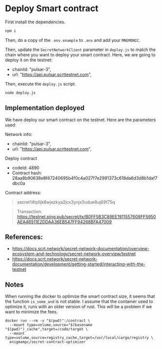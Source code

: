 
# Deploy Smart contract

First install the dependencies.

```bash
npm i
```

Then, do a copy of the `.env.example` to `.env` and add your `MNEMONIC`. 

Then, update the `SecretNetworkClient` parameter in `deploy.js` to match the chain where you want to deploy your smart contract. Here, we are going to deploy it on the testnet:

- chainId: "pulsar-3",
- url: "https://api.pulsar.scrttestnet.com",

Then, execute the `deploy.js` script.

```bash
node deploy.js
```


## Implementation deployed

We have deploy our smart contract on the testnet. Here are the parameters used:

Network info:
- chainId: "pulsar-3",
- url: "https://api.pulsar.scrttestnet.com",
  
Deploy contract
- codeId:  4890
- Contract hash: 28aa8b90638e8f47240695b4f0c4a027f7e2991373c618da6d3d8b1daf7dbc0a

Contract address:
> secret14tplljk8wjezkya2jcx2ynjx5udue8uj69f75q

> Transaction: https://testnet.ping.pub/secret/tx/B0FF5B3C89EE1911557608FF5950AEA46511E2DDAA36EB547FF94268BFA47009


## References:

- https://docs.scrt.network/secret-network-documentation/overview-ecosystem-and-technology/secret-network-overview/testnet
- https://docs.scrt.network/secret-network-documentation/development/getting-started/interacting-with-the-testnet


## Notes

When running the docker to optimize the smart contract size, it seems that the function `is_some_and` is not stable. I assume that the container used to optimize it, runs with an older version of rust. 
This will be a problem if we want to minimize the fees.

```
docker run --rm -v "$(pwd)":/contract \
  --mount type=volume,source="$(basename "$(pwd)")_cache",target=/code/target \
  --mount type=volume,source=registry_cache,target=/usr/local/cargo/registry \
  enigmampc/secret-contract-optimizer  
```
